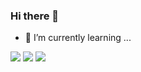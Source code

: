 ### Hi there 👋
- 🌱 I’m currently learning ...
<!--
**yurim22/yurim22** is a ✨ _special_ ✨ repository because its `README.md` (this file) appears on your GitHub profile.

Here are some ideas to get you started:

- 🔭 I’m currently working on ...
- 🌱 I’m currently learning ...
- 👯 I’m looking to collaborate on ...
- 🤔 I’m looking for help with ...
- 💬 Ask me about ...
- 📫 How to reach me: ...
- 😄 Pronouns: ...
- ⚡ Fun fact: ...
-->
<img src="https://img.shields.io/badge/Javascript-f4a261?style=flat-square&logo=Javascript&logoColor=white"/>
<img src="https://img.shields.io/badge/Typescript-3766AB?style=flat-square&logo=Typescript&logoColor=white"/>
<img src="https://img.shields.io/badge/Angular-DD0031?style=flat-square&logo=Angular&logoColor=white"/>
